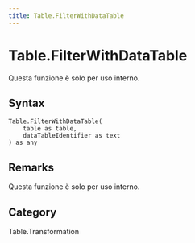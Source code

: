 ```yaml
---
title: Table.FilterWithDataTable
---
```


# Table.FilterWithDataTable


Questa funzione è solo per uso interno.


## Syntax

```powerquery
Table.FilterWithDataTable(
    table as table,
    dataTableIdentifier as text
) as any
```


## Remarks

Questa funzione è solo per uso interno.



## Category
Table.Transformation
